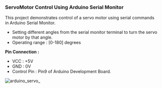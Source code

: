 ### ServoMotor Control Using Arduino Serial Monitor
This project demonstrates control of a servo motor using serial commands in Arduino Serial Monitor.  

- Setting different angles from the serial monitor terminal to turn the servo motor by that angle. 
- Operating range : [0-180] degrees

**Pin Connection :**
- VCC : +5V  
- GND : 0V  
- Control Pin : Pin9 of Arduino Development Board.

![arduino_servo_](https://user-images.githubusercontent.com/44198676/229285702-26fd2689-1a38-423e-9f8e-1256bd0c34f6.png)
